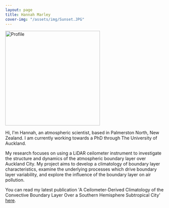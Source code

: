```yaml
---
layout: page
title: Hannah Marley
cover-img: "/assets/img/Sunset.JPG"
---
```


<img src="/assets/img/chem_prep_round.pn" alt="Profile" class="center" width="300" height="300"> 

Hi, I'm Hannah, an atmospheric scientist, based in Palmerston North, New Zealand. I am currently working towards a PhD through The University of Auckland. 

My research focuses on using a LiDAR ceilometer instrument to investigate the structure and dynamics of the atmospheric boundary layer over Auckland City. My project aims to develop a climatology of boundary layer characteristics, examine the underlying processes which drive boundary layer variability, and explore the influence of the boundary layer on air pollution.

You can read my latest publication 'A Ceilometer-Derived Climatology of the Convective Boundary Layer Over a Southern Hemisphere Subtropical City' [here](https://rdcu.be/caPxW).

